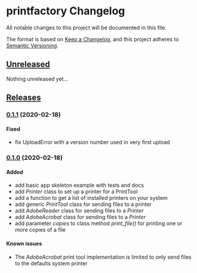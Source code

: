 # printfactory Changelog

All notable changes to this project will be documented in this file.

The format is based on [Keep a Changelog],
and this project adheres to [Semantic Versioning].

## [Unreleased]

Nothing unreleased yet...

## [Releases]

### [0.1.1] (2020-02-18)

#### Fixed

- fix UploadError with a version number used in very first upload

### [0.1.0] (2020-02-18)

#### Added

- add basic app skeleton example with tests and docs
- add _Printer_ class to set up a printer for a PrintTool
- add a function to get a list of installed printers on your system
- add generic _PrintTool_ class for sending files to a printer
- add _AdobeReader_ class for sending files to a _Printer_
- add _AdobeAcrobat_ class for sending files to a _Printer_
- add parameter _copies_ to class method _print_file()_ for printing one or more copies of a file

#### Known issues

- The _AdobeAcrobat_ print tool implementation is limited to only send files to the defaults system printer



[unreleased]: https://github.com/dl6nm/printfactory/compare/master...develop
[0.1.1]: https://github.com/dl6nm/printfactory/releases/tag/0.1.1
[0.1.0]: https://github.com/dl6nm/printfactory/releases/tag/0.1.0

[releases]: https://github.com/dl6nm/printfactory/releases

[Keep a Changelog]: https://keepachangelog.com/en/1.0.0/
[Semantic Versioning]: https://semver.org/spec/v2.0.0.html
